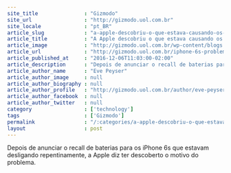 ```yaml
---
site_title               : "Gizmodo"
site_url                 : "http://gizmodo.uol.com.br"
site_locale              : "pt_BR"
article_slug             : "a-apple-descobriu-o-que-estava-causando-os-desligamentos-repentinos-nos-iphones-6s"
article_title            : "A Apple descobriu o que estava causando os desligamentos repentinos nos iPhones 6s"
article_image            : "http://gizmodo.uol.com.br/wp-content/blogs.dir/8/files/2016/11/iphone-6s-bateria.jpg"
article_url              : "http://gizmodo.uol.com.br/iphone-6s-problema-bateria-desligando/"
article_published_at     : "2016-12-06T11:03:00-02:00"
article_description      : "Depois de anunciar o recall de baterias para os iPhone 6s que estavam desligando repentinamente, a Apple diz ter descoberto o motivo do problema."
article_author_name      : "Eve Peyser"
article_author_image     : null
article_author_biography : null
article_author_profile   : "http://gizmodo.uol.com.br/author/eve-peyser/"
article_author_facebook  : null
article_author_twitter   : null
category                 : ['technology']
tags                     : ['Gizmodo']
permalink                : "/:categories/a-apple-descobriu-o-que-estava-causando-os-desligamentos-repentinos-nos-iphones-6s/"
layout                   : post
---
```


Depois de anunciar o recall de baterias para os iPhone 6s que estavam desligando repentinamente, a Apple diz ter descoberto o motivo do problema.
